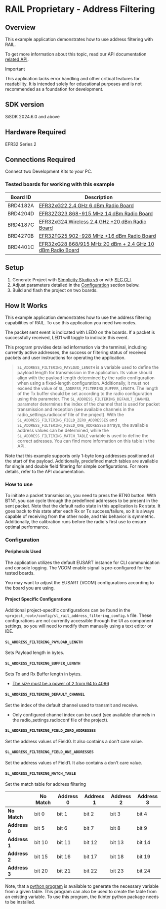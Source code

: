 # RAIL Proprietary - Address Filtering #

## Overview ##

This example application demonstrates how to use address filtering with RAIL.

To get more information about this topic, read our API documentation [related
API](https://docs.silabs.com/rail/latest/rail-api/address-filtering).

> [!IMPORTANT]  
> This application lacks error handling and other critical features for
> readability. It is intended solely for educational purposes and is not
> recommended as a foundation for development.

## SDK version ##

SiSDK 2024.6.0 and above

## Hardware Required ##

EFR32 Series 2

## Connections Required ##

Connect two Development Kits to your PC.

### Tested boards for working with this example ###

| Board ID | Description  |
| ---------------------- | ------ |
| BRD4182A | [EFR32xG22 2.4 GHz 6 dBm Radio Board](https://www.silabs.com/development-tools/wireless/slwrb4182a-efr32xg22-wireless-gecko-radio-board?tab=overview) |
| BRD4204D | [EFR32ZG23 868-915 MHz 14 dBm Radio Board](https://www.silabs.com/development-tools/wireless/xg23-rb4204d-efr32xg23-868-915-mhz-14-dbm-radio-board?tab=overview)|
| BRD4187C | [EFR32xG24 Wireless 2.4 GHz +20 dBm Radio Board](https://www.silabs.com/development-tools/wireless/xg24-rb4187c-efr32xg24-wireless-gecko-radio-board?tab=overview)|
| BRD4270B | [EFR32FG25 902-928 MHz +16 dBm Radio Board](https://www.silabs.com/development-tools/wireless/proprietary/fg25-rb4270b-efr32fg25-radio-board?tab=overview) |
| BRD4401C | [EFR32xG28 868/915 MHz 20 dBm + 2.4 GHz 10 dBm Radio Board](https://www.silabs.com/development-tools/wireless/xg28-rb4401c-efr32xg28-2-4-ghz-ble-and-20-dbm-radio-board?tab=overview) |

## Setup ##

1. Generate Project with [Simplicity Studio
   v5](https://docs.silabs.com/simplicity-studio-5-users-guide/latest/ss-5-users-guide-about-the-launcher/welcome-and-device-tabs#example-projects-demos-tab)
   or with [SLC
   CLI](https://docs.silabs.com/simplicity-studio-5-users-guide/latest/ss-5-users-guide-tools-slc-cli/).
2. Adjust parameters detailed in the [Configuration](#configuration) section
   below.
3. Build and flash the project on two boards.

## How It Works ##

This example application demonstrates how to use the address filtering
capabilities of RAIL. To use this application you need two nodes.

The packet sent event is indicated with LED0 on the boards. If a packet is
successfully received, LED1 will toggle to indicate this event.

This program provides detailed information via the terminal, including currently
active addresses, the success or filtering status of received packets and user
instructions for operating the application.

> `SL_ADDRESS_FILTERING_PAYLOAD_LENGTH` is a variable used to define the payload
> length for transmission in the application. Its value should align with the
> payload length determined by the radio configuration when using a fixed-length
> configuration. Additionally, it must not exceed the value of
> `SL_ADDRESS_FILTERING_BUFFER_LENGTH`. The length of the Tx buffer should be
> set according to the radio configuration using this parameter. The
> `SL_ADDRESS_FILTERING_DEFAULT_CHANNEL` parameter determines the index of the
> channel that is used for packet transmission and reception (see available
> channels in the radio_settings.radioconf file of the project). With the
> `SL_ADDRESS_FILTERING_FIELD_ZERO_ADDRESSES` and
> `SL_ADDRESS_FILTERING_FIELD_ONE_ADDRESSES` arrays, the available address
> values can be determined, while the `SL_ADDRESS_FILTERING_MATCH_TABLE`
> variable is used to define the correct adresses. You can find more information
> on this table in the API.

Note that this example supports only 1-byte long addresses positioned at the
start of the payload. Additionally, predefined match tables are available for
single and double field filtering for simple configurations. For more details,
refer to the API documentation.

### How to use ###

To initiate a packet transmission, you need to press the BTN0 button. With BTN1,
you can cycle through the predefined addresses to be present in the sent packet.
Note that the default radio state in this application is Rx state. It goes back
to this state after each Rx or Tx success/failure, so it is always capable of
receiving from the other node, and this behavior is symmetric. Additionally, the
calibration runs before the radio's first use to ensure optimal performance.

### Configuration ###

#### Peripherals Used ####

The application utilizes the default EUSART instance for CLI communication and
console logging. The VCOM enable signal is pre-configured for the tested boards.

You may want to adjust the EUSART (VCOM) configurations according to the
board you are using.

#### Project Specific Configurations ####

Additional project-specific configurations can be found in the
`<project_root>/config/sl_rail_address_filtering_config.h` file. These
configurations are not currently accessible through the UI as component
settings, so you will need to modify them manually using a text editor or IDE.

#### `SL_ADDRESS_FILTERING_PAYLOAD_LENGTH` ####

Sets Payload length in bytes.

#### `SL_ADDRESS_FILTERING_BUFFER_LENGTH` ####

Sets Tx and Rx Buffer length in bytes.

- [The size must be a power of 2 from 64 to
  4096](https://docs.silabs.com/rail/latest/rail-api/efr32-main#receive-and-transmit-fifo-buffers)

#### `SL_ADDRESS_FILTERING_DEFAULT_CHANNEL` ####

Set the index of the default channel used to transmit and receive.

- Only configured channel index can be used (see available channels in the
  radio_settings.radioconf file of the project).

#### `SL_ADDRESS_FILTERING_FIELD_ZERO_ADDRESSES` ####

Set the address values of Field0. It also contains a don't care value.

#### `SL_ADDRESS_FILTERING_FIELD_ONE_ADDRESSES` ####

Set the address values of Field1. It also contains a don't care value.

#### `SL_ADDRESS_FILTERING_MATCH_TABLE` ####

Set the match table for address filtering

|            | No Match | Address 0 | Address 1 | Address 2 | Address 3 |
|------------|----------|-----------|-----------|-----------|-----------|
| **No Match** | bit 0   | bit 1     | bit 2     | bit 3     | bit 4     |
| **Address 0** | bit 5   | bit 6     | bit 7     | bit 8     | bit 9     |
| **Address 1** | bit 10  | bit 11    | bit 12    | bit 13    | bit 14    |
| **Address 2** | bit 15  | bit 16    | bit 17    | bit 18    | bit 19    |
| **Address 3** | bit 20  | bit 21    | bit 22    | bit 23    | bit 24    |

Note, that a [python
program](../tools/python_address_filtering/match_table_generator.py) is
available to generate the necessary variable from a given table. This program
can also be used to create the table from an existing variable. To use this
program, the tkinter python package needs to be installed.
